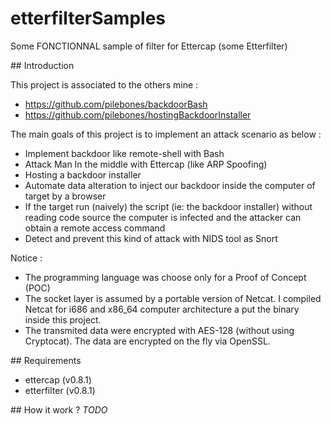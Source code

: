 etterfilterSamples
==================

Some FONCTIONNAL sample of filter for Ettercap (some Etterfilter) 

## Introduction

This project is associated to the others mine : 
- https://github.com/pilebones/backdoorBash
- https://github.com/pilebones/hostingBackdoorInstaller

The main goals of this project is to implement an attack scenario as below : 
- Implement backdoor like remote-shell with Bash
- Attack Man In the middle with Ettercap (like ARP Spoofing)
- Hosting a backdoor installer
- Automate data alteration to inject our backdoor inside the computer of target by a browser
- If the target run (naively) the script (ie: the backdoor installer) without reading code source the computer is infected and the attacker can obtain a remote access command
- Detect and prevent this kind of attack with NIDS tool as Snort

Notice :
- The programming language was choose only for a Proof of Concept (POC)
- The socket layer is assumed by a portable version of Netcat. I compiled Netcat for i686 and x86_64 computer architecture a put the binary inside this project.
- The transmited data were encrypted with AES-128 (without using Cryptocat). The data are encrypted on the fly via OpenSSL.

## Requirements

- ettercap (v0.8.1)
- etterfilter (v0.8.1)

## How it work ?
_TODO_
